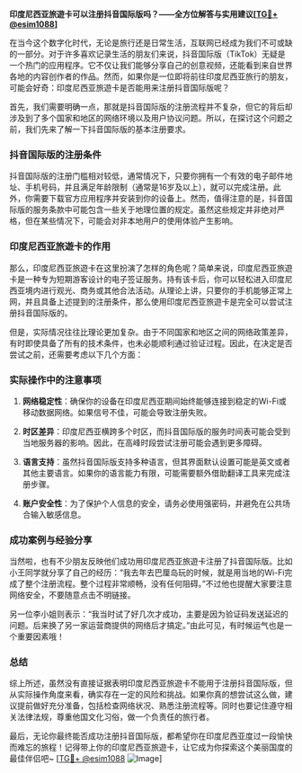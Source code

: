 **印度尼西亚旅遊卡可以注册抖音国际版吗？——全方位解答与实用建议[[TG💪+ @esim1088](https://t.me/s/esim1088)]**

在当今这个数字化时代，无论是旅行还是日常生活，互联网已经成为我们不可或缺的一部分。对于许多喜欢记录生活的朋友们来说，抖音国际版（TikTok）无疑是一个热门的应用程序。它不仅让我们能够分享自己的创意视频，还能看到来自世界各地的内容创作者的作品。然而，如果你是一位即将前往印度尼西亚旅行的朋友，可能会好奇：印度尼西亚旅遊卡是否能用来注册抖音国际版呢？

首先，我们需要明确一点，那就是抖音国际版的注册流程并不复杂，但它的背后却涉及到了多个国家和地区的网络环境以及用户协议问题。所以，在探讨这个问题之前，我们先来了解一下抖音国际版的基本注册要求。

### 抖音国际版的注册条件

抖音国际版的注册门槛相对较低，通常情况下，只要你拥有一个有效的电子邮件地址、手机号码，并且满足年龄限制（通常是16岁及以上），就可以完成注册。此外，你需要下载官方应用程序并安装到你的设备上。然而，值得注意的是，抖音国际版的服务条款中可能包含一些关于地理位置的规定。虽然这些规定并非绝对严格，但在某些情况下，可能会对非本地用户的使用体验产生影响。

### 印度尼西亚旅遊卡的作用

那么，印度尼西亚旅遊卡在这里扮演了怎样的角色呢？简单来说，印度尼西亚旅遊卡是一种专为短期游客设计的电子签证服务。持有该卡后，你可以轻松进入印度尼西亚境内进行观光、商务或其他合法活动。从理论上讲，只要你的手机能够正常上网，并且具备上述提到的注册条件，那么使用印度尼西亚旅遊卡是完全可以尝试注册抖音国际版的。

但是，实际情况往往比理论更加复杂。由于不同国家和地区之间的网络政策差异，有时即使具备了所有的技术条件，也未必能顺利通过验证过程。因此，在决定是否尝试之前，还需要考虑以下几个方面：

### 实际操作中的注意事项

1. **网络稳定性**：确保你的设备在印度尼西亚期间始终能够连接到稳定的Wi-Fi或移动数据网络。如果信号不佳，可能会导致注册失败。
   
2. **时区差异**：印度尼西亚横跨多个时区，而抖音国际版的服务时间表可能会受到当地服务器的影响。因此，在高峰时段尝试注册可能会遇到更多障碍。

3. **语言支持**：虽然抖音国际版支持多种语言，但其界面默认设置可能是英文或者其他主要语言。如果你的语言能力有限，可能需要额外借助翻译工具来完成注册步骤。

4. **账户安全性**：为了保护个人信息的安全，请务必使用强密码，并避免在公共场合输入敏感信息。

### 成功案例与经验分享

当然啦，也有不少朋友反映他们成功用印度尼西亚旅遊卡注册了抖音国际版。比如小王同学就分享了自己的经历：“我去年去巴厘岛玩的时候，就是用当地的Wi-Fi完成了整个注册流程。整个过程非常顺畅，没有任何阻碍。”不过他也提醒大家要注意网络安全，不要随意点击不明链接。

另一位李小姐则表示：“我当时试了好几次才成功，主要是因为验证码发送延迟的问题。后来换了另一家运营商提供的网络后才搞定。”由此可见，有时候运气也是一个重要因素哦！

### 总结

综上所述，虽然没有直接证据表明印度尼西亚旅遊卡不能用于注册抖音国际版，但从实际操作角度来看，确实存在一定的风险和挑战。如果你真的想尝试这么做，建议提前做好充分准备，包括检查网络状况、熟悉注册流程等。同时也要记住遵守相关法律法规，尊重他国文化习俗，做一个负责任的旅行者。

最后，无论你最终能否成功注册抖音国际版，都希望你在印度尼西亚度过一段愉快而难忘的旅程！记得带上你的印度尼西亚旅遊卡，让它成为你探索这个美丽国度的最佳伴侣吧~ [[TG💪+ @esim1088](https://t.me/s/esim1088) ![Image](https://i.postimg.cc/4NQfJmqS/Snipaste-2025-05-13-00-14-12.png)]